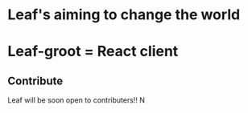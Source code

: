 # Leaf's aiming to change the world

# Leaf-groot = React client

## Contribute

Leaf will be soon open to contributers!!
N
